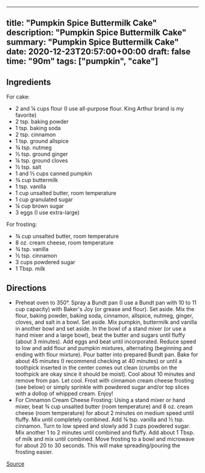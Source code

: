
---
title: "Pumpkin Spice Buttermilk Cake"
description: "Pumpkin Spice Buttermilk Cake"
summary: "Pumpkin Spice Buttermilk Cake"
date: 2020-12-23T20:57:00+00:00
draft: false
time: "90m"
tags: ["pumpkin", "cake"]
---

## Ingredients

For cake:
- 2 and ¼ cups flour (I use all-purpose flour. King Arthur brand is my favorite)
- 2 tsp. baking powder
- 1 tsp. baking soda
- 2 tsp. cinnamon
- 1 tsp. ground allspice
- ¾ tsp. nutmeg
- ½ tsp. ground ginger
- ¼ tsp. ground cloves
- ½ tsp. salt
- 1 and ⅓ cups canned pumpkin
- ¾ cup buttermilk
- 1 tsp. vanilla
- 1 cup unsalted butter, room temperature
- 1 cup granulated sugar
- ¼ cup brown sugar
- 3 eggs (I use extra-large)

For frosting:
- ¾ cup unsalted butter, room temperature
- 8 oz. cream cheese, room temperature
- ¾ tsp. vanilla
- ½ tsp. cinnamon
- 3 cups powdered sugar
- 1 Tbsp. milk

## Directions

- Preheat oven to 350°. Spray a Bundt pan (I use a Bundt pan with 10 to 11 cup capacity) with Baker's Joy (or grease and flour). Set aside. Mix the flour, baking powder, baking soda, cinnamon, allspice, nutmeg, ginger, cloves, and salt in a bowl. Set aside. Mix pumpkin, buttermilk and vanilla in another bowl and set aside. In the bowl of a stand mixer (or use a hand mixer and a large bowl), beat the butter and sugars until fluffy (about 3 minutes). Add eggs and beat until incorporated. Reduce speed to low and add flour and pumpkin mixtures, alternating (beginning and ending with flour mixture). Pour batter into prepared Bundt pan. Bake for about 45 minutes (I recommend checking at 40 minutes) or until a toothpick inserted in the center comes out clean (crumbs on the toothpick are okay since it should be moist). Cool about 10 minutes and remove from pan. Let cool. Frost with cinnamon cream cheese frosting (see below) or simply sprinkle with powdered sugar and/or top slices with a dollop of whipped cream. Enjoy!
- For Cinnamon Cream Cheese Frosting: Using a stand mixer or hand mixer, beat ¾ cup unsalted butter (room temperature) and 8 oz. cream cheese (room temperature) for about 2 minutes on medium speed until fluffy. Mix until completely combined. Add ¾ tsp. vanilla and ½ tsp. cinnamon. Turn to low speed and slowly add 3 cups powdered sugar. Mix another 1 to 2 minutes until combined and fluffy. Add about 1 Tbsp. of milk and mix until combined. Move frosting to a bowl and microwave for about 20 to 30 seconds. This will make spreading/pouring the frosting easier.

[Source](https://www.cozycakescottage.com/2014/09/09/pumpkin-spice-buttermilk-cake-with-cinnamon-cream-cheese-frosting-with-video/)


